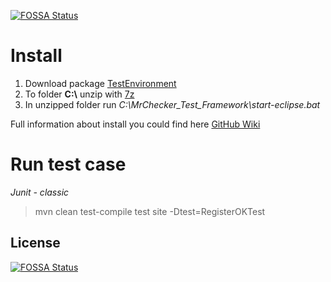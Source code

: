 [![FOSSA Status](https://app.fossa.io/api/projects/git%2Bgithub.com%2Fdevonfw%2Fdevonfw-testing.svg?type=shield)](https://app.fossa.io/projects/git%2Bgithub.com%2Fdevonfw%2Fdevonfw-testing?ref=badge_shield)

# Install #

1. Download package [TestEnvironment](https://github.com/devonfw/devonfw-testing/releases/download/2.6.0/MrChecker_Test_Framework.7z)
2. To folder **C:\\** unzip with [7z](http://www.7-zip.org/download.html)
3. In unzipped folder run  _C:\MrChecker_Test_Framework\start-eclipse.bat_

Full information about install you could find here [GitHub Wiki](https://github.com/devonfw/devonfw-testing/wiki/How-to-install)


# Run test case #

*Junit - classic*
> mvn clean test-compile test site -Dtest=RegisterOKTest



## License
[![FOSSA Status](https://app.fossa.io/api/projects/git%2Bgithub.com%2Fdevonfw%2Fdevonfw-testing.svg?type=large)](https://app.fossa.io/projects/git%2Bgithub.com%2Fdevonfw%2Fdevonfw-testing?ref=badge_large)

